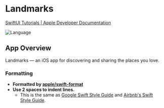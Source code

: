 # Landmarks

[SwiftUI Tutorials | Apple Developer Documentation](https://developer.apple.com/tutorials/swiftui)

![Language](https://img.shields.io/badge/Language-Swift-orange)

## App Overview

Landmarks — an iOS app for discovering and sharing the places you love.

### Formatting

- **Formatted by [apple/swift-format](https://github.com/apple/swift-format)**
- **Use 2 spaces to indent lines.**
  - This is the same as [Google Swift Style Guide](https://google.github.io/swift/) and [Airbnb's Swift Style Guide](https://github.com/airbnb/swift).
